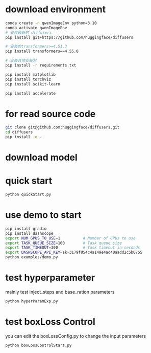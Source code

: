 # download environment

``` bash
conda create -n qwenImageEnv python=3.10
conda activate qwenImageEnv
# 安装最新的 diffusers
pip install git+https://github.com/huggingface/diffusers

# 安装的transformers>=4.51.3 
pip install transformers==4.55.0

# 安装其他安装包
pip install -r requirements.txt

pip install matplotlib
pip install torchviz
pip install scikit-learn

pip install accelerate
```

# for read source code 

``` bash
git clone git@github.com:huggingface/diffusers.git
cd diffusers
pip install -e .
```


# download model 

# quick start

``` bash
python quickStart.py
```

# use demo to start

``` bash
pip install gradio
pip install dashscope
export NUM_GPUS_TO_USE=1          # Number of GPUs to use
export TASK_QUEUE_SIZE=100        # Task queue size
export TASK_TIMEOUT=300           # Task timeout in seconds
export DASHSCOPE_API_KEY=sk-3179f054c4a149e4ad40aadd2c5b6755
python examples/demo.py
```

# test hyperparameter
mainly test inject_steps and base_ration parameters 
``` bash
python hyperParamExp.py
```

# test boxLoss Control

you can edit the boxLossConfig.py to change the input parameters
``` bash
python boxLossControlStart.py
```